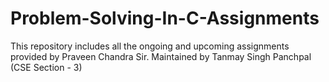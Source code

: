 # Problem-Solving-In-C-Assignments
This repository includes all the ongoing and upcoming assignments provided by Praveen Chandra Sir. 
Maintained by Tanmay Singh Panchpal (CSE Section - 3)
